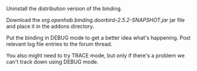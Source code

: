Uninstall the distribution version of the binding.

Download the *org.openhab.binding.doorbird-2.5.2-SNAPSHOT.jar* jar file and place it in the addons directory.

Put the binding in DEBUG mode to get a better idea what's happening. Post relevant log file entries to the forum thread.

You also might need to try TRACE mode, but only if there's a problem we can't track down using DEBUG mode.
